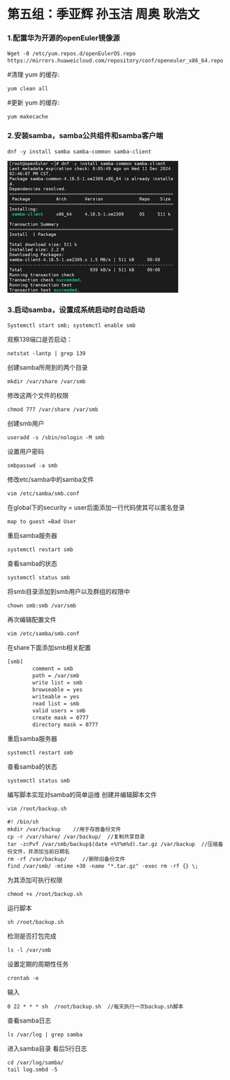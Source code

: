 <h1>第五组：季亚辉 孙玉洁 周奥 耿浩文</h1>
<h3>1.配置华为开源的openEuler镜像源</h3>

```
Wget -0 /etc/yum.repos.d/openEulerOS.repo https://mirrors.huaweicloud.com/repository/conf/openeuler_x86_64.repo
```
#清理 yum 的缓存:
```
yum clean all
```
#更新 yum 的缓存:
```
yum makecache
```

<h3>2.安装samba，samba公共组件和samba客户端</h3>

```
dnf -y install samba samba-common samba-client
```
![](https://github.com/lajibag/share-5/blob/master/%E5%9B%BE%E7%89%871.png)
<h3>3.启动samba，设置成系统启动时自动启动</h3>

```
Systemctl start smb; systemctl enable smb
```

观察139端口是否启动：
```
netstat -lantp | grep 139
```

创建samba所用到的两个目录
```
mkdir /var/share /var/smb
```

修改这两个文件的权限
```
chmod 777 /var/share /var/smb
```

创建smb用户
```
useradd -s /sbin/nologin -M smb
```

设置用户密码
```
smbpasswd -a smb
```

修改etc/samba中的samba文件
```
vim /etc/samba/smb.conf
```

在global下的security = user后面添加一行代码使其可以匿名登录
```
map to guest =Bad User
```

重启samba服务器
```
systemctl restart smb
```

查看samba的状态
```
systemctl status smb
```

将smb目录添加到smb用户以及群组的权限中
```
chown smb:smb /var/smb
```

再次编辑配置文件
```
vim /etc/samba/smb.conf
```

在share下面添加smb相关配置
```
[smb]
        comment = smb
        path = /var/smb
        write list = smb
        browseable = yes
        writeable = yes
        read list = smb
        valid users = smb
        create mask = 0777
        directory mask = 0777

```

重启samba服务器
```
systemctl restart smb
```

查看samba的状态
```
systemctl status smb
```

编写脚本实现对samba的简单运维
创建并编辑脚本文件
```
vim /root/backup.sh
```
```
#! /bin/sh
mkdir /var/backup    //用于存放备份文件
cp -r /var/share/ /var/backup/  //复制共享目录
tar -zcPvf /var/smb/backup$(date +%Y%m%d).tar.gz /var/backup  //压缩备份文件，并添加当前日期名
rm -rf /var/backup/     //删除旧备份文件
find /var/smb/ -mtime +30 -name "*.tar.gz" -exec rm -rf {} \;
```

为其添加可执行权限
```
chmod +x /root/backup.sh
```

运行脚本
```
sh /root/backup.sh
```

检测是否打包完成
```
ls -l /var/smb
```

设置定期的周期性任务
```
crontab -e
```

输入
```
0 22 * * * sh  /root/backup.sh  //每天执行一次backup.sh脚本
```
查看samba日志
```
ls /var/log | grep samba
```
进入samba目录
看后5行日志
```
cd /var/log/samba/
tail log.smbd -5
```
